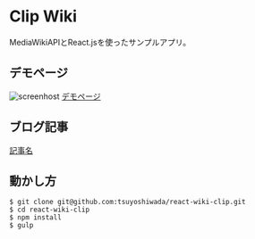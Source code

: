 Clip Wiki
=========

MediaWikiAPIとReact.jsを使ったサンプルアプリ。

## デモページ
![screenhost](http://example.com/)
[デモページ](http://tsuyoshiwada.github.io/react-wiki-clip/)


## ブログ記事
[記事名](http://example.com/)


## 動かし方

```
$ git clone git@github.com:tsuyoshiwada/react-wiki-clip.git
$ cd react-wiki-clip
$ npm install
$ gulp
```
